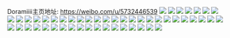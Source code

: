 Doramiiii主页地址: https://weibo.com/u/5732446539 
![](https://wx4.sinaimg.cn/mw2000/006fWLd9ly1h8wrvw3hrpj329q35snpe.jpg) 
![](https://wx4.sinaimg.cn/mw2000/006fWLd9ly1h8wrvmvhzkj32c0340qv5.jpg) 
![](https://wx4.sinaimg.cn/mw2000/006fWLd9ly1h8ws248vdzj30n00uddp4.jpg) 
![](https://wx4.sinaimg.cn/mw2000/006fWLd9ly1h8wrwbgkqyj31jk15oh3q.jpg) 
![](https://wx4.sinaimg.cn/mw2000/006fWLd9ly1h8wrvzxtp5j30iw0lkwgq.jpg) 
![](https://wx4.sinaimg.cn/mw2000/006fWLd9ly1h8wrwg1ehdj32c0340hdt.jpg) 
![](https://wx4.sinaimg.cn/mw2000/006fWLd9ly1h8wrvz8nlnj31rs340qv5.jpg) 
![](https://wx4.sinaimg.cn/mw2000/006fWLd9gy1h77j4n93x8j32c0340e82.jpg) 
![](https://wx4.sinaimg.cn/mw2000/006fWLd9gy1h77j4pothpj32c0340qv6.jpg) 
![](https://wx4.sinaimg.cn/mw2000/006fWLd9gy1h77j4anvmpj32bz35skjm.jpg) 
![](https://wx4.sinaimg.cn/mw2000/006fWLd9gy1h77j4dvqd0j32bw35snpe.jpg) 
![](https://wx4.sinaimg.cn/mw2000/006fWLd9gy1h77j4gm0ghj32c0340u0y.jpg) 
![](https://wx4.sinaimg.cn/mw2000/006fWLd9gy1h77j4lb9gkj30sg0l83z8.jpg) 
![](https://wx4.sinaimg.cn/mw2000/006fWLd9gy1h6shxyvor3j32br35snpd.jpg) 
![](https://wx4.sinaimg.cn/mw2000/006fWLd9gy1h6shxplltlj32561kxx6p.jpg) 
![](https://wx4.sinaimg.cn/mw2000/006fWLd9gy1h6iwp2iqr6j311c1dsdr3.jpg) 
![](https://wx4.sinaimg.cn/mw2000/006fWLd9gy1h6iwp3pls9j311c1dsgvk.jpg) 
![](https://wx4.sinaimg.cn/mw2000/006fWLd9gy1h6iwp4isn5j31681ds7ge.jpg) 
![](https://wx4.sinaimg.cn/mw2000/006fWLd9gy1h749u1oa5tj31631xze09.jpg) 
![](https://wx4.sinaimg.cn/mw2000/006fWLd9gy1h6iwp7y5umj30l00s2k1m.jpg) 
![](https://wx4.sinaimg.cn/mw2000/006fWLd9gy1h6iwpb3h7dj32b234q4qr.jpg) 
![](https://wx4.sinaimg.cn/mw2000/006fWLd9ly1h3v2peheklj31sc2fskjm.jpg) 
![](https://wx4.sinaimg.cn/mw2000/006fWLd9ly1h3v2uyw30mj32c0340u0y.jpg) 
![](https://wx4.sinaimg.cn/mw2000/006fWLd9ly1h3v2pjmygwj32c03407wm.jpg) 
![](https://wx4.sinaimg.cn/mw2000/006fWLd9gy1h6gxc1jmjvj31sc2dsb2a.jpg) 
![](https://wx4.sinaimg.cn/mw2000/006fWLd9gy1h35wu6z4q2j31km1d4b29.jpg) 
![](https://wx4.sinaimg.cn/mw2000/006fWLd9gy1h35wwlln2nj30rs0rs42o.jpg) 
![](https://wx4.sinaimg.cn/mw2000/006fWLd9gy1h35wupaiw0j329j340x6r.jpg) 
![](https://wx4.sinaimg.cn/mw2000/006fWLd9gy1h6gxbilk9hj31sc2dsb2a.jpg) 
![](https://wx4.sinaimg.cn/mw2000/006fWLd9gy1h6gxbnn292j31p42kswhu.jpg) 
![](https://wx4.sinaimg.cn/mw2000/006fWLd9gy1h6gxbo7hu0j30wn0ohq63.jpg) 
![](https://wx4.sinaimg.cn/mw2000/006fWLd9gy1h6gxb8zhgaj33402c04qq.jpg) 
![](https://wx4.sinaimg.cn/mw2000/006fWLd9gy1h2khd9k0j7j31sc2dsx6p.jpg) 
![](https://wx4.sinaimg.cn/mw2000/006fWLd9gy1h2k4e7gh5zj31ys24n1kz.jpg) 
![](https://wx4.sinaimg.cn/mw2000/006fWLd9gy1h2khfbzmf9j313u0tudvt.jpg) 
![](https://wx4.sinaimg.cn/mw2000/006fWLd9gy1h2k4e4y4gpj30mz0u9wp0.jpg) 
![](https://wx4.sinaimg.cn/mw2000/006fWLd9gy1h2cw3e363jj31sc2dse81.jpg) 
![](https://wx4.sinaimg.cn/mw2000/006fWLd9gy1h2cw3idl6sj327y2xae84.jpg) 
![](https://wx4.sinaimg.cn/mw2000/006fWLd9gy1h2cw3lzg24j323c2m44qs.jpg) 
![](https://wx4.sinaimg.cn/mw2000/006fWLd9gy1h2cw42i2jjj32b833znpf.jpg) 
![](https://wx4.sinaimg.cn/mw2000/006fWLd9gy1h6gxr5q19oj32c03404qr.jpg) 
![](https://wx4.sinaimg.cn/mw2000/006fWLd9gy1h6gxr7gp8zj32bw2xxkjm.jpg) 
![](https://wx4.sinaimg.cn/mw2000/006fWLd9gy1h6gxocvu55j31sc2emhdu.jpg) 
![](https://wx4.sinaimg.cn/mw2000/006fWLd9gy1h6gxodwznvj30u00oa79c.jpg) 
![](https://wx4.sinaimg.cn/mw2000/006fWLd9gy1h6gxo77fn9j31vn2or1kx.jpg) 
![](https://wx4.sinaimg.cn/mw2000/006fWLd9gy1h1k14vfeaej30n0119aik.jpg) 
![](https://wx4.sinaimg.cn/mw2000/006fWLd9gy1h1k14tq2l5j30u0140gz2.jpg) 
![](https://wx4.sinaimg.cn/mw2000/006fWLd9gy1h6gxoejpzsj31400u0n7z.jpg) 
![](https://wx4.sinaimg.cn/mw2000/006fWLd9gy1h0pvrmy0wcj30u0140doz.jpg) 
![](https://wx4.sinaimg.cn/mw2000/006fWLd9gy1h0pvrk1qsbj30u014414g.jpg) 
